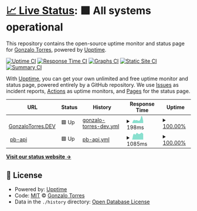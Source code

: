 # [📈 Live Status](https://gonetorres.github.io/upptime): <!--live status--> **🟩 All systems operational**

This repository contains the open-source uptime monitor and status page for [Gonzalo Torres](https://gonetorres.github.io/upptime), powered by [Upptime](https://github.com/upptime/upptime).

[![Uptime CI](https://github.com/gonetorres/upptime/workflows/Uptime%20CI/badge.svg)](https://github.com/gonetorres/upptime/actions?query=workflow%3A%22Uptime+CI%22)
[![Response Time CI](https://github.com/gonetorres/upptime/workflows/Response%20Time%20CI/badge.svg)](https://github.com/gonetorres/upptime/actions?query=workflow%3A%22Response+Time+CI%22)
[![Graphs CI](https://github.com/gonetorres/upptime/workflows/Graphs%20CI/badge.svg)](https://github.com/gonetorres/upptime/actions?query=workflow%3A%22Graphs+CI%22)
[![Static Site CI](https://github.com/gonetorres/upptime/workflows/Static%20Site%20CI/badge.svg)](https://github.com/gonetorres/upptime/actions?query=workflow%3A%22Static+Site+CI%22)
[![Summary CI](https://github.com/gonetorres/upptime/workflows/Summary%20CI/badge.svg)](https://github.com/gonetorres/upptime/actions?query=workflow%3A%22Summary+CI%22)

With [Upptime](https://upptime.js.org), you can get your own unlimited and free uptime monitor and status page, powered entirely by a GitHub repository. We use [Issues](https://github.com/gonetorres/upptime/issues) as incident reports, [Actions](https://github.com/gonetorres/upptime/actions) as uptime monitors, and [Pages](https://gonetorres.github.io/upptime) for the status page.

<!--start: status pages-->
<!-- This summary is generated by Upptime (https://github.com/upptime/upptime) -->
<!-- Do not edit this manually, your changes will be overwritten -->
<!-- prettier-ignore -->
| URL | Status | History | Response Time | Uptime |
| --- | ------ | ------- | ------------- | ------ |
| <img alt="" src="https://icons.duckduckgo.com/ip3/gonzalotorres.dev.ico" height="13"> [GonzaloTorres.DEV](https://gonzalotorres.dev) | 🟩 Up | [gonzalo-torres-dev.yml](https://github.com/GoneTorres/upptime/commits/HEAD/history/gonzalo-torres-dev.yml) | <details><summary><img alt="Response time graph" src="./graphs/gonzalo-torres-dev/response-time-week.png" height="20"> 198ms</summary><br><a href="https://gonetorres.github.io/upptime/history/gonzalo-torres-dev"><img alt="Response time 145" src="https://img.shields.io/endpoint?url=https%3A%2F%2Fraw.githubusercontent.com%2FGoneTorres%2Fupptime%2FHEAD%2Fapi%2Fgonzalo-torres-dev%2Fresponse-time.json"></a><br><a href="https://gonetorres.github.io/upptime/history/gonzalo-torres-dev"><img alt="24-hour response time 305" src="https://img.shields.io/endpoint?url=https%3A%2F%2Fraw.githubusercontent.com%2FGoneTorres%2Fupptime%2FHEAD%2Fapi%2Fgonzalo-torres-dev%2Fresponse-time-day.json"></a><br><a href="https://gonetorres.github.io/upptime/history/gonzalo-torres-dev"><img alt="7-day response time 198" src="https://img.shields.io/endpoint?url=https%3A%2F%2Fraw.githubusercontent.com%2FGoneTorres%2Fupptime%2FHEAD%2Fapi%2Fgonzalo-torres-dev%2Fresponse-time-week.json"></a><br><a href="https://gonetorres.github.io/upptime/history/gonzalo-torres-dev"><img alt="30-day response time 153" src="https://img.shields.io/endpoint?url=https%3A%2F%2Fraw.githubusercontent.com%2FGoneTorres%2Fupptime%2FHEAD%2Fapi%2Fgonzalo-torres-dev%2Fresponse-time-month.json"></a><br><a href="https://gonetorres.github.io/upptime/history/gonzalo-torres-dev"><img alt="1-year response time 145" src="https://img.shields.io/endpoint?url=https%3A%2F%2Fraw.githubusercontent.com%2FGoneTorres%2Fupptime%2FHEAD%2Fapi%2Fgonzalo-torres-dev%2Fresponse-time-year.json"></a></details> | <details><summary><a href="https://gonetorres.github.io/upptime/history/gonzalo-torres-dev">100.00%</a></summary><a href="https://gonetorres.github.io/upptime/history/gonzalo-torres-dev"><img alt="All-time uptime 99.97%" src="https://img.shields.io/endpoint?url=https%3A%2F%2Fraw.githubusercontent.com%2FGoneTorres%2Fupptime%2FHEAD%2Fapi%2Fgonzalo-torres-dev%2Fuptime.json"></a><br><a href="https://gonetorres.github.io/upptime/history/gonzalo-torres-dev"><img alt="24-hour uptime 100.00%" src="https://img.shields.io/endpoint?url=https%3A%2F%2Fraw.githubusercontent.com%2FGoneTorres%2Fupptime%2FHEAD%2Fapi%2Fgonzalo-torres-dev%2Fuptime-day.json"></a><br><a href="https://gonetorres.github.io/upptime/history/gonzalo-torres-dev"><img alt="7-day uptime 100.00%" src="https://img.shields.io/endpoint?url=https%3A%2F%2Fraw.githubusercontent.com%2FGoneTorres%2Fupptime%2FHEAD%2Fapi%2Fgonzalo-torres-dev%2Fuptime-week.json"></a><br><a href="https://gonetorres.github.io/upptime/history/gonzalo-torres-dev"><img alt="30-day uptime 100.00%" src="https://img.shields.io/endpoint?url=https%3A%2F%2Fraw.githubusercontent.com%2FGoneTorres%2Fupptime%2FHEAD%2Fapi%2Fgonzalo-torres-dev%2Fuptime-month.json"></a><br><a href="https://gonetorres.github.io/upptime/history/gonzalo-torres-dev"><img alt="1-year uptime 99.97%" src="https://img.shields.io/endpoint?url=https%3A%2F%2Fraw.githubusercontent.com%2FGoneTorres%2Fupptime%2FHEAD%2Fapi%2Fgonzalo-torres-dev%2Fuptime-year.json"></a></details>
| <img alt="" src="https://icons.duckduckgo.com/ip3/pb-api.nacionservicios.com.ar.ico" height="13"> [pb-api](https://pb-api.nacionservicios.com.ar/healthcheck) | 🟩 Up | [pb-api.yml](https://github.com/GoneTorres/upptime/commits/HEAD/history/pb-api.yml) | <details><summary><img alt="Response time graph" src="./graphs/pb-api/response-time-week.png" height="20"> 1085ms</summary><br><a href="https://gonetorres.github.io/upptime/history/pb-api"><img alt="Response time 991" src="https://img.shields.io/endpoint?url=https%3A%2F%2Fraw.githubusercontent.com%2FGoneTorres%2Fupptime%2FHEAD%2Fapi%2Fpb-api%2Fresponse-time.json"></a><br><a href="https://gonetorres.github.io/upptime/history/pb-api"><img alt="24-hour response time 905" src="https://img.shields.io/endpoint?url=https%3A%2F%2Fraw.githubusercontent.com%2FGoneTorres%2Fupptime%2FHEAD%2Fapi%2Fpb-api%2Fresponse-time-day.json"></a><br><a href="https://gonetorres.github.io/upptime/history/pb-api"><img alt="7-day response time 1085" src="https://img.shields.io/endpoint?url=https%3A%2F%2Fraw.githubusercontent.com%2FGoneTorres%2Fupptime%2FHEAD%2Fapi%2Fpb-api%2Fresponse-time-week.json"></a><br><a href="https://gonetorres.github.io/upptime/history/pb-api"><img alt="30-day response time 995" src="https://img.shields.io/endpoint?url=https%3A%2F%2Fraw.githubusercontent.com%2FGoneTorres%2Fupptime%2FHEAD%2Fapi%2Fpb-api%2Fresponse-time-month.json"></a><br><a href="https://gonetorres.github.io/upptime/history/pb-api"><img alt="1-year response time 991" src="https://img.shields.io/endpoint?url=https%3A%2F%2Fraw.githubusercontent.com%2FGoneTorres%2Fupptime%2FHEAD%2Fapi%2Fpb-api%2Fresponse-time-year.json"></a></details> | <details><summary><a href="https://gonetorres.github.io/upptime/history/pb-api">100.00%</a></summary><a href="https://gonetorres.github.io/upptime/history/pb-api"><img alt="All-time uptime 99.98%" src="https://img.shields.io/endpoint?url=https%3A%2F%2Fraw.githubusercontent.com%2FGoneTorres%2Fupptime%2FHEAD%2Fapi%2Fpb-api%2Fuptime.json"></a><br><a href="https://gonetorres.github.io/upptime/history/pb-api"><img alt="24-hour uptime 100.00%" src="https://img.shields.io/endpoint?url=https%3A%2F%2Fraw.githubusercontent.com%2FGoneTorres%2Fupptime%2FHEAD%2Fapi%2Fpb-api%2Fuptime-day.json"></a><br><a href="https://gonetorres.github.io/upptime/history/pb-api"><img alt="7-day uptime 100.00%" src="https://img.shields.io/endpoint?url=https%3A%2F%2Fraw.githubusercontent.com%2FGoneTorres%2Fupptime%2FHEAD%2Fapi%2Fpb-api%2Fuptime-week.json"></a><br><a href="https://gonetorres.github.io/upptime/history/pb-api"><img alt="30-day uptime 100.00%" src="https://img.shields.io/endpoint?url=https%3A%2F%2Fraw.githubusercontent.com%2FGoneTorres%2Fupptime%2FHEAD%2Fapi%2Fpb-api%2Fuptime-month.json"></a><br><a href="https://gonetorres.github.io/upptime/history/pb-api"><img alt="1-year uptime 99.98%" src="https://img.shields.io/endpoint?url=https%3A%2F%2Fraw.githubusercontent.com%2FGoneTorres%2Fupptime%2FHEAD%2Fapi%2Fpb-api%2Fuptime-year.json"></a></details>

<!--end: status pages-->

[**Visit our status website →**](https://gonetorres.github.io/upptime)

## 📄 License

- Powered by: [Upptime](https://github.com/upptime/upptime)
- Code: [MIT](./LICENSE) © [Gonzalo Torres](https://gonetorres.github.io/upptime)
- Data in the `./history` directory: [Open Database License](https://opendatacommons.org/licenses/odbl/1-0/)
